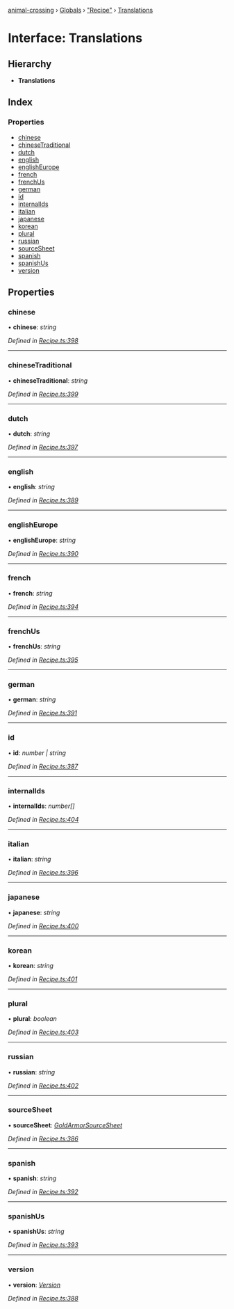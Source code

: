[animal-crossing](../README.md) › [Globals](../globals.md) › ["Recipe"](../modules/_recipe_.md) › [Translations](_recipe_.translations.md)

# Interface: Translations

## Hierarchy

* **Translations**

## Index

### Properties

* [chinese](_recipe_.translations.md#chinese)
* [chineseTraditional](_recipe_.translations.md#chinesetraditional)
* [dutch](_recipe_.translations.md#dutch)
* [english](_recipe_.translations.md#english)
* [englishEurope](_recipe_.translations.md#englisheurope)
* [french](_recipe_.translations.md#french)
* [frenchUs](_recipe_.translations.md#frenchus)
* [german](_recipe_.translations.md#german)
* [id](_recipe_.translations.md#id)
* [internalIds](_recipe_.translations.md#internalids)
* [italian](_recipe_.translations.md#italian)
* [japanese](_recipe_.translations.md#japanese)
* [korean](_recipe_.translations.md#korean)
* [plural](_recipe_.translations.md#plural)
* [russian](_recipe_.translations.md#russian)
* [sourceSheet](_recipe_.translations.md#sourcesheet)
* [spanish](_recipe_.translations.md#spanish)
* [spanishUs](_recipe_.translations.md#spanishus)
* [version](_recipe_.translations.md#version)

## Properties

###  chinese

• **chinese**: *string*

*Defined in [Recipe.ts:398](https://github.com/Norviah/animal-crossing/blob/37c048c/module/types/Recipe.ts#L398)*

___

###  chineseTraditional

• **chineseTraditional**: *string*

*Defined in [Recipe.ts:399](https://github.com/Norviah/animal-crossing/blob/37c048c/module/types/Recipe.ts#L399)*

___

###  dutch

• **dutch**: *string*

*Defined in [Recipe.ts:397](https://github.com/Norviah/animal-crossing/blob/37c048c/module/types/Recipe.ts#L397)*

___

###  english

• **english**: *string*

*Defined in [Recipe.ts:389](https://github.com/Norviah/animal-crossing/blob/37c048c/module/types/Recipe.ts#L389)*

___

###  englishEurope

• **englishEurope**: *string*

*Defined in [Recipe.ts:390](https://github.com/Norviah/animal-crossing/blob/37c048c/module/types/Recipe.ts#L390)*

___

###  french

• **french**: *string*

*Defined in [Recipe.ts:394](https://github.com/Norviah/animal-crossing/blob/37c048c/module/types/Recipe.ts#L394)*

___

###  frenchUs

• **frenchUs**: *string*

*Defined in [Recipe.ts:395](https://github.com/Norviah/animal-crossing/blob/37c048c/module/types/Recipe.ts#L395)*

___

###  german

• **german**: *string*

*Defined in [Recipe.ts:391](https://github.com/Norviah/animal-crossing/blob/37c048c/module/types/Recipe.ts#L391)*

___

###  id

• **id**: *number | string*

*Defined in [Recipe.ts:387](https://github.com/Norviah/animal-crossing/blob/37c048c/module/types/Recipe.ts#L387)*

___

###  internalIds

• **internalIds**: *number[]*

*Defined in [Recipe.ts:404](https://github.com/Norviah/animal-crossing/blob/37c048c/module/types/Recipe.ts#L404)*

___

###  italian

• **italian**: *string*

*Defined in [Recipe.ts:396](https://github.com/Norviah/animal-crossing/blob/37c048c/module/types/Recipe.ts#L396)*

___

###  japanese

• **japanese**: *string*

*Defined in [Recipe.ts:400](https://github.com/Norviah/animal-crossing/blob/37c048c/module/types/Recipe.ts#L400)*

___

###  korean

• **korean**: *string*

*Defined in [Recipe.ts:401](https://github.com/Norviah/animal-crossing/blob/37c048c/module/types/Recipe.ts#L401)*

___

###  plural

• **plural**: *boolean*

*Defined in [Recipe.ts:403](https://github.com/Norviah/animal-crossing/blob/37c048c/module/types/Recipe.ts#L403)*

___

###  russian

• **russian**: *string*

*Defined in [Recipe.ts:402](https://github.com/Norviah/animal-crossing/blob/37c048c/module/types/Recipe.ts#L402)*

___

###  sourceSheet

• **sourceSheet**: *[GoldArmorSourceSheet](../enums/_recipe_.goldarmorsourcesheet.md)*

*Defined in [Recipe.ts:386](https://github.com/Norviah/animal-crossing/blob/37c048c/module/types/Recipe.ts#L386)*

___

###  spanish

• **spanish**: *string*

*Defined in [Recipe.ts:392](https://github.com/Norviah/animal-crossing/blob/37c048c/module/types/Recipe.ts#L392)*

___

###  spanishUs

• **spanishUs**: *string*

*Defined in [Recipe.ts:393](https://github.com/Norviah/animal-crossing/blob/37c048c/module/types/Recipe.ts#L393)*

___

###  version

• **version**: *[Version](../enums/_recipe_.version.md)*

*Defined in [Recipe.ts:388](https://github.com/Norviah/animal-crossing/blob/37c048c/module/types/Recipe.ts#L388)*

